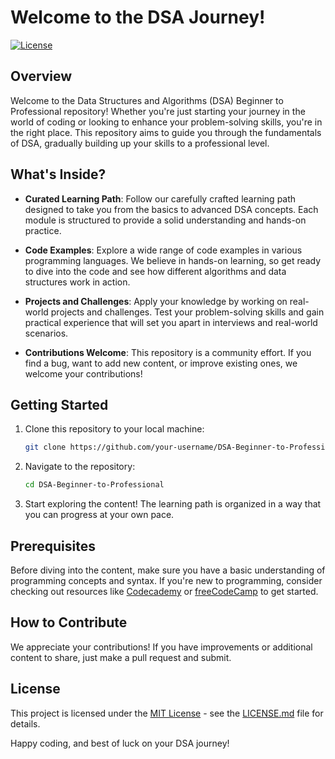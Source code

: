 # Welcome to the DSA Journey!

[![License](https://img.shields.io/badge/License-MIT-blue.svg)](https://github.com/ahmedembeddedx/Everything_but_DSA/blob/main/LICENSE)

## Overview

Welcome to the Data Structures and Algorithms (DSA) Beginner to Professional repository! Whether you're just starting your journey in the world of coding or looking to enhance your problem-solving skills, you're in the right place. This repository aims to guide you through the fundamentals of DSA, gradually building up your skills to a professional level.

## What's Inside?

- **Curated Learning Path**: Follow our carefully crafted learning path designed to take you from the basics to advanced DSA concepts. Each module is structured to provide a solid understanding and hands-on practice.

- **Code Examples**: Explore a wide range of code examples in various programming languages. We believe in hands-on learning, so get ready to dive into the code and see how different algorithms and data structures work in action.

- **Projects and Challenges**: Apply your knowledge by working on real-world projects and challenges. Test your problem-solving skills and gain practical experience that will set you apart in interviews and real-world scenarios.

- **Contributions Welcome**: This repository is a community effort. If you find a bug, want to add new content, or improve existing ones, we welcome your contributions!
## Getting Started

1. Clone this repository to your local machine:
    ```bash
    git clone https://github.com/your-username/DSA-Beginner-to-Professional.git
    ```

2. Navigate to the repository:
    ```bash
    cd DSA-Beginner-to-Professional
    ```

3. Start exploring the content! The learning path is organized in a way that you can progress at your own pace.

## Prerequisites

Before diving into the content, make sure you have a basic understanding of programming concepts and syntax. If you're new to programming, consider checking out resources like [Codecademy](https://www.codecademy.com/) or [freeCodeCamp](https://www.freecodecamp.org/) to get started.

## How to Contribute

We appreciate your contributions! If you have improvements or additional content to share, just make a pull request and submit.

## License

This project is licensed under the [MIT License](LICENSE.md) - see the [LICENSE.md](LICENSE.md) file for details.

Happy coding, and best of luck on your DSA journey!
